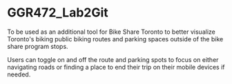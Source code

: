 # GGR472_Lab2Git

To be used as an additional tool for Bike Share Toronto to better visualize Toronto's biking public biking routes and parking spaces outside of the bike share program stops. 

Users can toggle on and off the route and parking spots to focus on either navigating roads or finding a place to end their trip on their mobile devices if needed.
 
